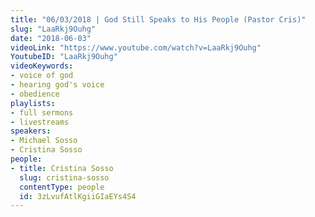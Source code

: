 ```yaml
---
title: "06/03/2018 | God Still Speaks to His People (Pastor Cris)"
slug: "LaaRkj9Ouhg"
date: "2018-06-03"
videoLink: "https://www.youtube.com/watch?v=LaaRkj9Ouhg"
YoutubeID: "LaaRkj9Ouhg"
videoKeywords:
- voice of god
- hearing god's voice
- obedience
playlists:
- full sermons
- livestreams
speakers:
- Michael Sosso
- Cristina Sosso
people:
- title: Cristina Sosso
  slug: cristina-sosso
  contentType: people
  id: 3zLvufAtlKgiiGIaEYs4S4
---
```

